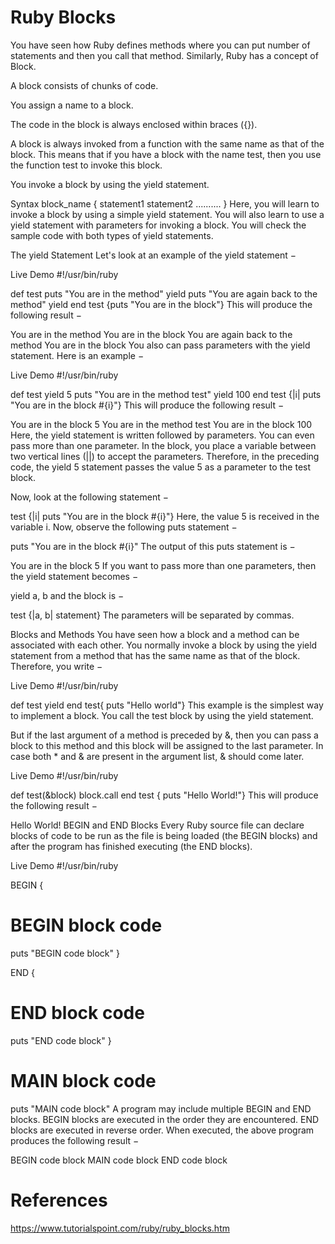 # Ruby Blocks

You have seen how Ruby defines methods where you can put number of statements and then you call that method. Similarly, Ruby has a concept of Block.

A block consists of chunks of code.

You assign a name to a block.

The code in the block is always enclosed within braces ({}).

A block is always invoked from a function with the same name as that of the block. This means that if you have a block with the name test, then you use the function test to invoke this block.

You invoke a block by using the yield statement.

Syntax
block_name {
   statement1
   statement2
   ..........
}
Here, you will learn to invoke a block by using a simple yield statement. You will also learn to use a yield statement with parameters for invoking a block. You will check the sample code with both types of yield statements.

The yield Statement
Let's look at an example of the yield statement −

Live Demo
#!/usr/bin/ruby

def test
   puts "You are in the method"
   yield
   puts "You are again back to the method"
   yield
end
test {puts "You are in the block"}
This will produce the following result −

You are in the method
You are in the block
You are again back to the method
You are in the block
You also can pass parameters with the yield statement. Here is an example −

Live Demo
#!/usr/bin/ruby

def test
   yield 5
   puts "You are in the method test"
   yield 100
end
test {|i| puts "You are in the block #{i}"}
This will produce the following result −

You are in the block 5
You are in the method test
You are in the block 100
Here, the yield statement is written followed by parameters. You can even pass more than one parameter. In the block, you place a variable between two vertical lines (||) to accept the parameters. Therefore, in the preceding code, the yield 5 statement passes the value 5 as a parameter to the test block.

Now, look at the following statement −

test {|i| puts "You are in the block #{i}"}
Here, the value 5 is received in the variable i. Now, observe the following puts statement −

puts "You are in the block #{i}"
The output of this puts statement is −

You are in the block 5
If you want to pass more than one parameters, then the yield statement becomes −

yield a, b
and the block is −

test {|a, b| statement}
The parameters will be separated by commas.

Blocks and Methods
You have seen how a block and a method can be associated with each other. You normally invoke a block by using the yield statement from a method that has the same name as that of the block. Therefore, you write −

Live Demo
#!/usr/bin/ruby

def test
   yield
end
test{ puts "Hello world"}
This example is the simplest way to implement a block. You call the test block by using the yield statement.

But if the last argument of a method is preceded by &, then you can pass a block to this method and this block will be assigned to the last parameter. In case both * and & are present in the argument list, & should come later.

Live Demo
#!/usr/bin/ruby

def test(&block)
   block.call
end
test { puts "Hello World!"}
This will produce the following result −

Hello World!
BEGIN and END Blocks
Every Ruby source file can declare blocks of code to be run as the file is being loaded (the BEGIN blocks) and after the program has finished executing (the END blocks).

Live Demo
#!/usr/bin/ruby

BEGIN {
   # BEGIN block code
   puts "BEGIN code block"
}

END {
   # END block code
   puts "END code block"
}
   # MAIN block code
puts "MAIN code block"
A program may include multiple BEGIN and END blocks. BEGIN blocks are executed in the order they are encountered. END blocks are executed in reverse order. When executed, the above program produces the following result −

BEGIN code block
MAIN code block
END code block

# References
https://www.tutorialspoint.com/ruby/ruby_blocks.htm

